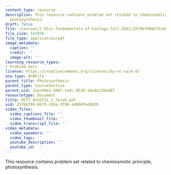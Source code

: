 ```yaml
---
content_type: resource
description: This resource contains problem set related to chemiosmotic principle,
  photosynthesis.
draft: false
file: /courses/7-01sc-fundamentals-of-biology-fall-2011/25f6bf696b75c6ba3f96ad00dfed842b_MIT7_01SCF11_1.7prob.pdf
file_size: 141976
file_type: application/pdf
image_metadata:
  caption: ''
  credit: ''
  image-alt: ''
learning_resource_types:
- Problem Sets
license: https://creativecommons.org/licenses/by-nc-sa/4.0/
ocw_type: OCWFile
parent_title: Photosynthesis
parent_type: CourseSection
parent_uid: 21ec09e3-3607-ce4c-8530-a4a4a138a48f
resourcetype: Document
title: MIT7_01SCF11_1.7prob.pdf
uid: 25f6bf69-6b75-c6ba-3f96-ad00dfed842b
video_files:
  video_captions_file: ''
  video_thumbnail_file: ''
  video_transcript_file: ''
video_metadata:
  video_speakers: ''
  video_tags: ''
  youtube_description: ''
  youtube_id: ''
---
```

This resource contains problem set related to chemiosmotic principle, photosynthesis.